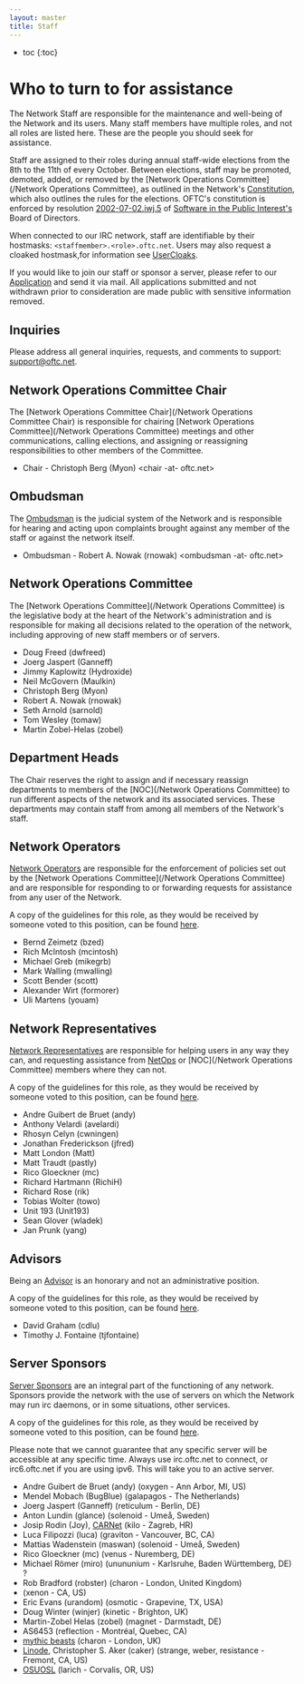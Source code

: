 ```yaml
---
layout: master
title: Staff
---
```

* toc
{:toc}

# Who to turn to for assistance #

The Network Staff are responsible for the maintenance and well-being of the
Network and its users. Many staff members have multiple roles, and not all roles
are listed here. These are the people you should seek for assistance.

Staff are assigned to their roles during annual staff-wide elections from the
8th to the 11th of every October. Between elections, staff may be promoted,
demoted, added, or removed by the [Network Operations Committee](/Network
Operations Committee), as outlined in the Network's
[Constitution](/constitution), which also outlines the rules for the elections.
OFTC's constitution is enforced by resolution
[2002-07-02.iwj.5](http://www.spi-inc.org/corporate/resolutions/2002/2002-07-02.iwj.5/)
of [Software in the Public Interest's](http://www.spi-inc.org/) Board of
Directors.

When connected to our IRC network, staff are identifiable by their hostmasks:
`<staffmember>.<role>.oftc.net`. Users may also request a cloaked hostmask,for
information see [UserCloaks](/UserCloaks).

If you would like to join our staff or sponsor a server, please refer to our
[Application](/Application) and send it via mail. All applications submitted and
not withdrawn prior to consideration are made public with sensitive information
removed.

## Inquiries ##

Please address all general inquiries, requests, and comments to support:
support@oftc.net.

## Network Operations Committee Chair ##

The [Network Operations Committee Chair](/Network Operations Committee Chair) is
responsible for chairing [Network Operations Committee](/Network Operations
Committee) meetings and other communications, calling elections, and assigning
or reassigning responsibilities to other members of the Committee.

 * Chair - Christoph Berg (Myon) <chair -at- oftc.net>

## Ombudsman ##

The [Ombudsman](/Ombudsman) is the judicial system of the Network and is
responsible for hearing and acting upon complaints brought against any member of
the staff or against the network itself.

 * Ombudsman - Robert A. Nowak (rnowak) <ombudsman -at- oftc.net>

## Network Operations Committee ##

The [Network Operations Committee](/Network Operations Committee) is the
legislative body at the heart of the Network's administration and is responsible
for making all decisions related to the operation of the network, including
approving of new staff members or of servers.

 * Doug Freed (dwfreed)
 * Joerg Jaspert (Ganneff)
 * Jimmy Kaplowitz (Hydroxide)
 * Neil McGovern (Maulkin)
 * Christoph Berg (Myon)
 * Robert A. Nowak (rnowak)
 * Seth Arnold (sarnold)
 * Tom Wesley (tomaw)
 * Martin Zobel-Helas (zobel)

## Department Heads ##

The Chair reserves the right to assign and if necessary reassign
departments to members of the [NOC](/Network Operations
Committee) to run different aspects of the network and its associated services.
These departments may contain staff from among all members of the Network's
staff.

## Network Operators ##

[Network Operators](/Network_Operator) are responsible for the enforcement of
policies set out by the [Network Operations Committee](/Network Operations
Committee) and are responsible for responding to or forwarding requests for
assistance from any user of the Network.

A copy of the guidelines for this role, as they would be received by someone
voted to this position, can be found [here](/Network_Operator).

 * Bernd Zeimetz (bzed)
 * Rich McIntosh (mcintosh)
 * Michael Greb (mikegrb)
 * Mark Walling (mwalling)
 * Scott Bender (scott)
 * Alexander Wirt (formorer)
 * Uli Martens (youam)

## Network Representatives ##

[Network Representatives](/Network_Representative) are responsible for helping
users in any way they can, and requesting assistance from
[NetOps](/Network_Operator) or [NOC](/Network Operations Committee) members
where they can not.

A copy of the guidelines for this role, as they would be received by someone
voted to this position, can be found [here](/Network_Representative).

 * Andre Guibert de Bruet (andy)
 * Anthony Velardi (avelardi)
 * Rhosyn Celyn (cwningen)
 * Jonathan Frederickson (jfred)
 * Matt London (Matt)
 * Matt Traudt (pastly)
 * Rico Gloeckner (mc)
 * Richard Hartmann (RichiH)
 * Richard Rose (rik)
 * Tobias Wolter (towo)
 * Unit 193 (Unit193)
 * Sean Glover (wladek)
 * Jan Prunk (yang)

## Advisors ##

Being an [Advisor](/Advisor) is an honorary and not an administrative position.

A copy of the guidelines for this role, as they would be received by someone
voted to this position, can be found [here](/Advisor).

 * David Graham (cdlu)
 * Timothy J. Fontaine (tjfontaine)

## Server Sponsors ##

[Server Sponsors](/Server_Sponsor) are an integral part of the functioning of
any network. Sponsors provide the network with the use of servers on which the
Network may run irc daemons, or in some situations, other services.

A copy of the guidelines for this role, as they would be received by someone
voted to this position, can be found [here](/Server_Sponsor).

Please note that we cannot guarantee that any specific server will be accessible
at any specific time. Always use irc.oftc.net to connect, or irc6.oftc.net if
you are using ipv6. This will take you to an active server.

 * Andre Guibert de Bruet (andy) (oxygen - Ann Arbor, MI, US)
 * Mendel Mobach (BugBlue) (galapagos - The Netherlands)
 * Joerg Jaspert (Ganneff) (reticulum - Berlin, DE)
 * Anton Lundin (glance) (solenoid - Umeå, Sweden)
 * Josip Rodin (Joy), [CARNet](http://www.carnet.hr/) (kilo - Zagreb, HR)
 * Luca Filipozzi (luca) (graviton - Vancouver, BC, CA)
 * Mattias Wadenstein (maswan) (solenoid - Umeå, Sweden)
 * Rico Gloeckner (mc) (venus - Nuremberg, DE)
 * Michael Römer (miro) (unununium - Karlsruhe, Baden Württemberg, DE) ?
 * Rob Bradford (robster) (charon - London, United Kingdom)
 * (xenon - CA, US)
 * Eric Evans (urandom) (osmotic - Grapevine, TX, USA)
 * Doug Winter (winjer) (kinetic - Brighton, UK)
 * Martin-Zobel Helas (zobel) (magnet - Darmstadt, DE)
 * AS6453 (reflection - Montréal, Quebec, CA)
 * [mythic beasts](https://www.mythic-beasts.com/) (charon - London, UK)
 * [Linode](http://www.linode.com/), Christopher S. Aker (caker)
(strange, weber, resistance - Fremont, CA, US)
 * [OSUOSL](http://osuosl.org/) (larich - Corvalis, OR, US)

